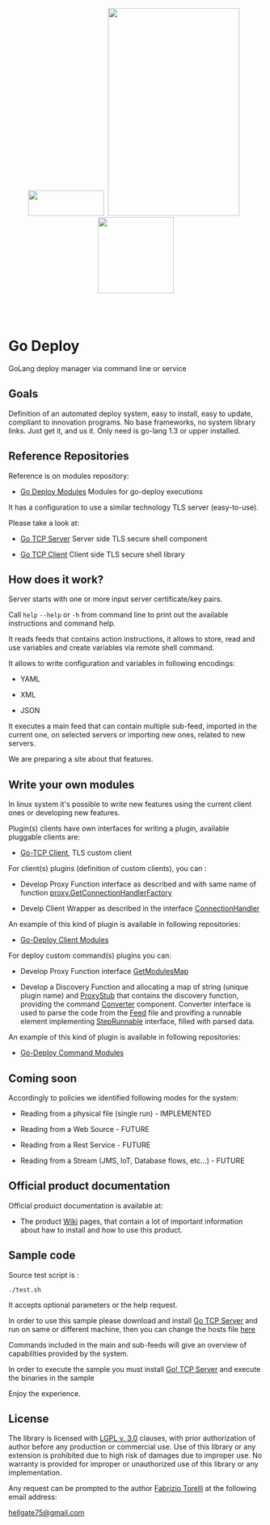<p align="center">
<image width="150" height="50" src="images/kube-go.png"></image>&nbsp;
<image width="260" height="410" src="images/golang-logo.png">
&nbsp;<image width="150" height="150" src="images/deploy-logo.png"></image>
</p><br/>
<br/>

# Go Deploy
GoLang deploy manager via command line or service


## Goals

Definition of an automated deploy system, easy to install, easy to update, compliant to innovation programs. No base frameworks, no system library links. Just get it, and us it. Only need is go-lang 1.3 or upper installed. 



## Reference Repositories

Reference is on modules repository:

* [Go Deploy Modules](https://github.com/hellgate75/go-deploy-modules) Modules for go-deploy executions

It has a configuration to use a similar technology TLS server (easy-to-use).

Please take a look at:

* [Go TCP Server](https://github.com/hellgate75/go-tcp-server) Server side TLS secure shell component

* [Go TCP Client](https://github.com/hellgate75/go-tcp-client) Client side TLS secure shell library


## How does it work?

Server starts with one or more input server certificate/key pairs. 

Call ```help``` ```--help``` or ```-h``` from command line to print out the available instructions and  command help.

It reads feeds that contains action instructions, it allows to store, read and use variables and create variables via remote shell command.

It allows to write configuration and variables in following encodings:

* YAML

* XML

* JSON

It executes a main feed that can contain multiple sub-feed, imported in the current one, on selected servers or importing new ones, related to new servers.

We are preparing a site about that features.


## Write your own modules

In linux system it's possible to write new features using the current client ones or developing new features.

Plugin(s) clients have own interfaces for writing a plugin, available pluggable clients are:

* [Go-TCP Client](https://githib.com/hellgate75/go-tcp-client), TLS custom client

For client(s) plugins (definition of custom clients), you can :

* Develop Proxy Function interface as described and with same name of function [proxy.GetConnectionHandlerFactory](https://github.com/hellgate75/go-deploy-clients/blob/master/proxy/proxy.go)

* Develp Client Wrapper as described in the interface [ConnectionHandler](/net/generic/interfaces.go)

An example of this kind of plugin is available in following repositories:
 
 * [Go-Deploy Client Modules](https://github.com/hellgate75/go-deploy-clients)

For deploy custom command(s) plugins you can:

* Develop Proxy Function interface [GetModulesMap](https://github.com/hellgate75/go-deploy-modules/blob/master/modules/stub.go)

* Develop a Discovery Function and allocating a map of string (unique plugin name) and [ProxyStub](/modules/meta/meta.go) that contains the discovery function, providing the command [Converter](/modules/meta/meta.go) component. Converter interface is used to parse the code from the [Feed](/types/generic.config.go) file and provifing a runnable element implementing [StepRunnable](/types/threadas/pool) interface, filled with parsed data.

An example of this kind of plugin is available in following repositories:
 
 * [Go-Deploy Command Modules](https://github.com/hellgate75/go-deploy-modules)


## Coming soon

Accordingly to policies we identified following modes for the system:

* Reading from a physical file (single run) - IMPLEMENTED

* Reading from a Web Source - FUTURE

* Reading from a Rest Service - FUTURE

* Reading from a Stream (JMS, IoT, Database flows, etc...) - FUTURE


## Official product documentation

Official produict documentation is available at:

* The product [Wiki](https://github.com/hellgate75/go-deploy/wiki) pages, that contain a lot of important information about haw to install and how to use this product.



## Sample code

Source test script is :
```
./test.sh
```
It accepts optional parameters or the help request.

In order to use this sample please download and install [Go TCP Server](https://github.com/hellgate75/go-tcp-server) and run on same or different machine, then you can change the hosts file [here](/sample/env/hosts.yaml)

Commands included in the main and sub-feeds will give an overview of capabilities provided by the system.

In order to execute the sample you must install [Go! TCP Server](https://github.com/hellate75/go-tcp-server) and execute the binaries in the sample 


Enjoy the experience.



## License

The library is licensed with [LGPL v. 3.0](/LICENSE) clauses, with prior authorization of author before any production or commercial use. Use of this library or any extension is prohibited due to high risk of damages due to improper use. No warranty is provided for improper or unauthorized use of this library or any implementation.

Any request can be prompted to the author [Fabrizio Torelli](https://www.linkedin.com/in/fabriziotorelli) at the following email address:

[hellgate75@gmail.com](mailto:hellgate75@gmail.com)


